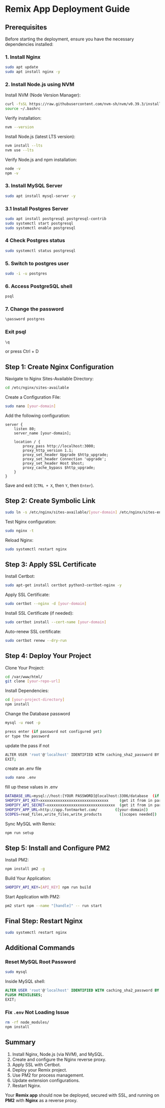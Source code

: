 # Remix App Deployment Guide

## Prerequisites
Before starting the deployment, ensure you have the necessary dependencies installed:

### 1. Install Nginx
```sh
sudo apt update
sudo apt install nginx -y
```

### 2. Install Node.js using NVM
Install NVM (Node Version Manager):
```sh
curl -fsSL https://raw.githubusercontent.com/nvm-sh/nvm/v0.39.3/install.sh | bash
source ~/.bashrc
```
Verify installation:
```sh
nvm --version
```
Install Node.js (latest LTS version):
```sh
nvm install --lts
nvm use --lts
```
Verify Node.js and npm installation:
```sh
node -v
npm -v
```

### 3. Install MySQL Server
```sh
sudo apt install mysql-server -y
```

### 3.1 Install Postgres Server

```sh
sudo apt install postgresql postgresql-contrib
sudo systemctl start postgresql
sudo systemctl enable postgresql
```

### 4 Check Postgres status
```sh
sudo systemctl status postgresql
```

### 5. Switch to postgres user
```sh
sudo -i -u postgres
```

### 6. Access PostgreSQL shell
```sh
psql
```

### 7. Change the password
```sh
\password postgres
```

### Exit psql
```sh
\q
```
or press Ctrl + D

## Step 1: Create Nginx Configuration
Navigate to Nginx Sites-Available Directory:
```sh
cd /etc/nginx/sites-available
```

Create a Configuration File:
```sh
sudo nano [your-domain]
```

Add the following configuration:
```nginx
server {
    listen 80;
    server_name [your-domain];

    location / {
        proxy_pass http://localhost:3000;
        proxy_http_version 1.1;
        proxy_set_header Upgrade $http_upgrade;
        proxy_set_header Connection 'upgrade';
        proxy_set_header Host $host;
        proxy_cache_bypass $http_upgrade;
    }
}
```
Save and exit (`CTRL + X`, then `Y`, then `Enter`).

## Step 2: Create Symbolic Link
```sh
sudo ln -s /etc/nginx/sites-available/[your-domain] /etc/nginx/sites-enabled/
```

Test Nginx configuration:
```sh
sudo nginx -t
```

Reload Nginx:
```sh
sudo systemctl restart nginx
```

## Step 3: Apply SSL Certificate
Install Certbot:
```sh
sudo apt-get install certbot python3-certbot-nginx -y
```

Apply SSL Certificate:
```sh
sudo certbot --nginx -d [your-domain]
```

Install SSL Certificate (if needed):
```sh
sudo certbot install --cert-name [your-domain]
```

Auto-renew SSL certificate:
```sh
sudo certbot renew --dry-run
```

## Step 4: Deploy Your Project
Clone Your Project:
```sh
cd /var/www/html/
git clone [your-repo-url]
```

Install Dependencies:
```sh
cd [your-project-directory]
npm install
```

Change the Database password

```sh
mysql -u root -p
```

```sh
press enter (if password not configured yet)
or type the password
```

update the pass if not

```sh
ALTER USER 'root'@'localhost' IDENTIFIED WITH caching_sha2_password BY '[YOUR PASSWORD]';
EXIT;
```

create an .env file

```sh
sudo nano .env
```

fill up these values in .env

```sh
DATABASE_URL=mysql://host:[YOUR PASSWORD]@localhost:3306/database  (if using mysql)
SHOPIFY_API_KEY=xxxxxxxxxxxxxxxxxxxxxxxxxxxxxxx     (get it from in partner dashboard app config mentioned as Client ID)
SHOPIFY_API_SECRET=xxxxxxxxxxxxxxxxxxxxxxxxxxxxxxx  (get it from in partner dashboard app config mentioned as Client secret)
SHOPIFY_APP_URL=http://app.fontmarket.com/        ([your-domain])
SCOPES=read_files,write_files,write_products        ([scopes needed])
```

Sync MySQL with Remix:
```sh
npm run setup
```

## Step 5: Install and Configure PM2
Install PM2:
```sh
npm install pm2 -g
```

Build Your Application:
```sh
SHOPIFY_API_KEY=[API_KEY] npm run build
```

Start Application with PM2:
```sh
pm2 start npm --name "[handle]" -- run start
```

## Final Step: Restart Nginx
```sh
sudo systemctl restart nginx
```

## Additional Commands
### Reset MySQL Root Password
```sh
sudo mysql
```
Inside MySQL shell:
```sql
ALTER USER 'root'@'localhost' IDENTIFIED WITH caching_sha2_password BY '[YOUR PASSWORD]';
FLUSH PRIVILEGES;
EXIT;
```

### Fix `.env` Not Loading Issue
```sh
rm -rf node_modules/
npm install
```

## Summary
1. Install Nginx, Node.js (via NVM), and MySQL.
2. Create and configure the Nginx reverse proxy.
3. Apply SSL with Certbot.
4. Deploy your Remix project.
5. Use PM2 for process management.
6. Update extension configurations.
7. Restart Nginx.

Your **Remix app** should now be deployed, secured with SSL, and running on **PM2** with **Nginx** as a reverse proxy.

